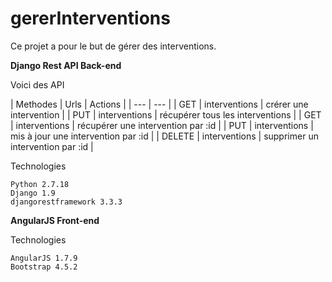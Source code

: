 # gererInterventions
Ce projet a pour le but de gérer des interventions.

**Django Rest API Back-end**

Voici des API

| Methodes | Urls | Actions |
| --- | --- |
| GET | interventions | crérer une intervention |
| PUT  | interventions | récupérer tous les interventions |
| GET | interventions | récupérer une intervention par :id |
| PUT  | interventions | mis à jour une intervention par :id |
| DELETE | interventions | supprimer un intervention par :id |


Technologies
```
Python 2.7.18
Django 1.9
djangorestframework 3.3.3
```

**AngularJS Front-end**

Technologies
```
AngularJS 1.7.9
Bootstrap 4.5.2
```
